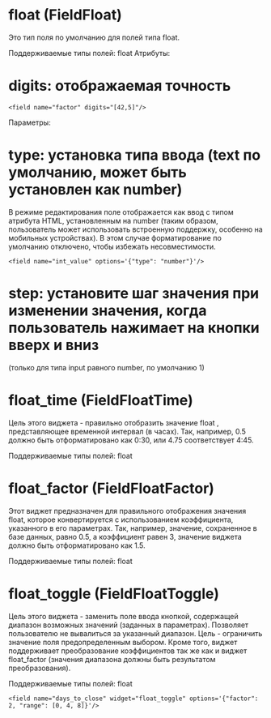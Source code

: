 float (FieldFloat)
============================
Это тип поля по умолчанию для полей типа float.

Поддерживаемые типы полей: float
Атрибуты:

# digits: отображаемая точность
    <field name="factor" digits="[42,5]"/>
Параметры:

# type: установка типа ввода (text по умолчанию, может быть установлен как number)
В режиме редактирования поле отображается как ввод с типом атрибута HTML, установленным на number (таким образом, пользователь может использовать встроенную поддержку, особенно на мобильных устройствах). В этом случае форматирование по умолчанию отключено, чтобы избежать несовместимости.

    <field name="int_value" options='{"type": "number"}'/>
# step: установите шаг значения при изменении значения, когда пользователь нажимает на кнопки вверх и вниз
(только для типа input равного number, по умолчанию 1)
    <field name="int_value" options='{"type": "number", "step": 0.1}'/>

float_time (FieldFloatTime)
============================
Цель этого виджета - правильно отобразить значение float , представляющее временной интервал (в часах). Так, например, 0.5 должно быть отформатировано как 0:30, или 4.75 соответствует 4:45.

Поддерживаемые типы полей: float

float_factor (FieldFloatFactor)
============================
Этот виджет предназначен для правильного отображения значения float, которое конвертируется с использованием коэффициента, указанного в его параметрах. Так, например, значение, сохраненное в базе данных, равно 0.5, а коэффициент равен 3, значение виджета должно быть отформатировано как 1.5.

Поддерживаемые типы полей: float

float_toggle (FieldFloatToggle)
============================
Цель этого виджета - заменить поле ввода кнопкой, содержащей диапазон возможных значений (заданных в параметрах). Позволяет пользователю не вывалиться за указанный диапазон. Цель - ограничить значение поля предопределенным выбором. Кроме того, виджет поддерживает преобразование коэффициентов так же как и виджет float_factor (значения диапазона должны быть результатом преобразования).

Поддерживаемые типы полей: float

    <field name="days_to_close" widget="float_toggle" options='{"factor": 2, "range": [0, 4, 8]}'/>